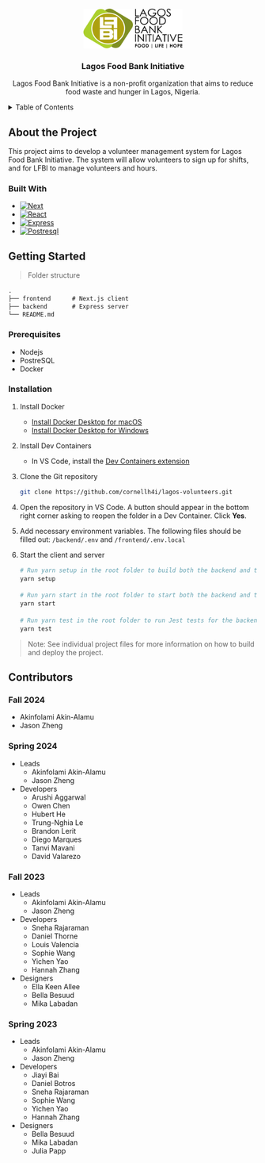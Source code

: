 <!-- PROJECT LOGO -->
<br />
<div align="center">
  <a href="https://github.com/github_username/repo_name">
    <img src="/lfbi_logo.png" alt="Logo" width="200" height="80">
  </a>

<h3 align="center">Lagos Food Bank Initiative</h3>

  <p align="center">
    Lagos Food Bank Initiative is a non-profit organization that aims to reduce food waste and hunger in Lagos, Nigeria.
    <br />    
  </p>
</div>

<!-- TABLE OF CONTENTS -->
<details>
  <summary>Table of Contents</summary>
  <ol>
    <li>
      <a href="#about-the-project">About The Project</a>
      <ul>
        <li><a href="#built-with">Built With</a></li>
      </ul>
    </li>
    <li>
      <a href="#getting-started">Getting Started</a>
      <ul>
        <li><a href="#prerequisites">Prerequisites</a></li>
        <li><a href="#installation">Installation</a></li>
      </ul>
    </li>
  </ol>
</details>

<!-- ABOUT THE PROJECT -->

## About the Project

This project aims to develop a volunteer management system for Lagos Food Bank Initiative. The system will allow volunteers to sign up for shifts, and for LFBI to manage volunteers and hours.

### Built With

- [![Next][Next.js]][Next-url]
- [![React][React.js]][React-url]
- [![Express][Express.js]][Express-url]
- [![Postresql][Prisma.io]][Prisma-url]

<!-- GETTING STARTED -->

## Getting Started

> Folder structure

    .
    ├── frontend      # Next.js client
    ├── backend       # Express server
    └── README.md

### Prerequisites

- Nodejs
- PostreSQL
- Docker

### Installation

1. Install Docker
    - [Install Docker Desktop for macOS](https://docs.docker.com/desktop/install/mac-install/)
    - [Install Docker Desktop for Windows](https://docs.docker.com/desktop/install/windows-install/)

2. Install Dev Containers
    - In VS Code, install the [Dev Containers extension](https://marketplace.visualstudio.com/items?itemName=ms-vscode-remote.remote-containers)

3. Clone the Git repository

   ```sh
   git clone https://github.com/cornellh4i/lagos-volunteers.git
   ```

4. Open the repository in VS Code. A button should appear in the bottom right corner asking to reopen the folder in a Dev Container. Click **Yes**.

5. Add necessary environment variables. The following files should be filled out: `/backend/.env` and `/frontend/.env.local`

3. Start the client and server
   ```sh
   # Run yarn setup in the root folder to build both the backend and the frontend
   yarn setup

   # Run yarn start in the root folder to start both the backend and the frontend
   yarn start

   # Run yarn test in the root folder to run Jest tests for the backend
   yarn test
   ```

> Note: See individual project files for more information on how to build and deploy the project.

## Contributors

### Fall 2024
- Akinfolami Akin-Alamu
- Jason Zheng

### Spring 2024

- Leads
  - Akinfolami Akin-Alamu
  - Jason Zheng
- Developers
  - Arushi Aggarwal
  - Owen Chen
  - Hubert He
  - Trung-Nghia Le
  - Brandon Lerit
  - Diego Marques
  - Tanvi Mavani
  - David Valarezo

### Fall 2023

- Leads
  - Akinfolami Akin-Alamu
  - Jason Zheng
- Developers
  - Sneha Rajaraman
  - Daniel Thorne
  - Louis Valencia
  - Sophie Wang
  - Yichen Yao
  - Hannah Zhang
- Designers
  - Ella Keen Allee
  - Bella Besuud
  - Mika Labadan

### Spring 2023

- Leads
  - Akinfolami Akin-Alamu
  - Jason Zheng
- Developers
  - Jiayi Bai
  - Daniel Botros
  - Sneha Rajaraman
  - Sophie Wang
  - Yichen Yao
  - Hannah Zhang
- Designers
  - Bella Besuud
  - Mika Labadan
  - Julia Papp

<!-- MARKDOWN LINKS & IMAGES -->
<!-- https://www.markdownguide.org/basic-syntax/#reference-style-links -->

[Next.js]: https://img.shields.io/badge/next.js-000000?style=for-the-badge&logo=nextdotjs&logoColor=white
[Next-url]: https://nextjs.org/
[React.js]: https://img.shields.io/badge/React-20232A?style=for-the-badge&logo=react&logoColor=61DAFB
[React-url]: https://reactjs.org/
[Prisma.io]: https://img.shields.io/badge/Prisma-3982CE?style=for-the-badge&logo=Prisma&logoColor=white
[Express.js]: https://img.shields.io/badge/express.js-%23404d59.svg?style=for-the-badge&logo=express&logoColor=%2361DAFB
[Express-url]: https://expressjs.com/
[Prisma-url]: https://www.prisma.io/

